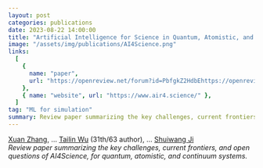 ```yaml
---
layout: post
categories: publications
date: 2023-08-22 14:00:00
title: "Artificial Intelligence for Science in Quantum, Atomistic, and Continuum Systems"
image: "/assets/img/publications/AI4Science.png"
links:
  [
    {
      name: "paper",
      url: "https://openreview.net/forum?id=PbfgkZ2HdbEhttps://openreview.net/forum?id=PbfgkZ2HdbE",
    },
    { name: "website", url: "https://www.air4.science/" },
  ]
tag: "ML for simulation"
summary: Review paper summarizing the key challenges, current frontiers, and open questions of AI4Science, for quantum, atomistic, and continuum systems.
---
```


[Xuan Zhang](https://scholar.google.com/citations?user=DrsDZg4AAAAJ), … [Tailin Wu](https://tailin.org/) (31th/63 author), … [Shuiwang Ji](https://people.tamu.edu/~sji/)  
_Review paper summarizing the key challenges, current frontiers, and open questions of AI4Science, for quantum, atomistic, and continuum systems._
